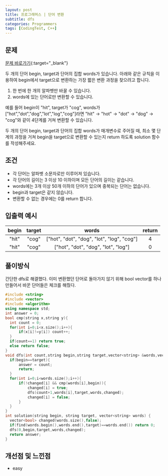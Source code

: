 ```yaml
---
layout: post
title: 프로그래머스 | 단어 변환
subtitle: dfs
categories: Programmers
tags: [CodingTest, C++]
---
```


## 문제
[문제 바로가기](https://school.programmers.co.kr/learn/courses/30/lessons/43163?language=cpp){:target="_blank"}

두 개의 단어 begin, target과 단어의 집합 words가 있습니다. 아래와 같은 규칙을 이용하여 begin에서 target으로 변환하는 가장 짧은 변환 과정을 찾으려고 합니다.

1. 한 번에 한 개의 알파벳만 바꿀 수 있습니다.
2. words에 있는 단어로만 변환할 수 있습니다.

예를 들어 begin이 "hit", target가 "cog", words가 ["hot","dot","dog","lot","log","cog"]라면 "hit" -> "hot" -> "dot" -> "dog" -> "cog"와 같이 4단계를 거쳐 변환할 수 있습니다.

두 개의 단어 begin, target과 단어의 집합 words가 매개변수로 주어질 때, 최소 몇 단계의 과정을 거쳐 begin을 target으로 변환할 수 있는지 return 하도록 solution 함수를 작성해주세요.

## 조건

- 각 단어는 알파벳 소문자로만 이루어져 있습니다.
- 각 단어의 길이는 3 이상 10 이하이며 모든 단어의 길이는 같습니다.
- words에는 3개 이상 50개 이하의 단어가 있으며 중복되는 단어는 없습니다.
- begin과 target은 같지 않습니다.
- 변환할 수 없는 경우에는 0를 return 합니다.


## 입출력 예시

  |begin|target|words|return|
  |:--:|:--:|:--:|:--:|
  |"hit"|"cog"|["hot", "dot", "dog", "lot", "log", "cog"]|4|
  |"hit"|"cog"|["hot", "dot", "dog", "lot", "log"]|0|
  
  

## 풀이방식
  간단한 dfs로 해결했다. 이미 변환했던 단어로 돌아가지 않기 위해 bool vector를 하나 만들어서 바꾼 단어들은 체크를 해줬다.

  ```cpp
#include <string>
#include <vector>
#include <algorithm>
using namespace std;
int answer = 0;
bool cmp(string x,string y){
    int count = 0;
    for(int i=0;i<x.size();i++){
        if(x[i]!=y[i]) count++;
    }
    if(count==1) return true;
    else return false;
}
void dfs(int count,string begin,string target,vector<string> &words,vector<bool> &changed){
    if(begin==target){
        answer = count;
        return;
    }
    for(int i=0;i<words.size();i++){
        if(!changed[i] && cmp(words[i],begin)){
            changed[i] = true;
            dfs(count+1,words[i],target,words,changed);
            changed[i] = false;
        }
    }
}
int solution(string begin, string target, vector<string> words) {
    vector<bool> changed(words.size(),false);
    if(find(words.begin(),words.end(),target)==words.end()) return 0;
    dfs(0,begin,target,words,changed);
    return answer;
}
```

## 개선점 및 느낀점
- easy

